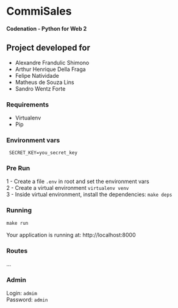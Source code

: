 # CommiSales

#### Codenation - Python for Web 2

## Project developed for

- Alexandre Frandulic Shimono
- Arthur Henrique Della Fraga
- Felipe Natividade
- Matheus de Souza Lins
- Sandro Wentz Forte

### Requirements

- Virtualenv
- Pip

### Environment vars

````.env
 SECRET_KEY=you_secret_key
````

### Pre Run

1 - Create a file ```.env``` in root and set the environment vars \
2 - Create a virtual environment ```virtualenv venv``` \
3 - Inside virtual environment, install the dependencies: ```make deps```

### Running

````python
make run
````
Your application is running at:  http://localhost:8000

### Routes

...

### Admin

Login: ```admim``` \
Password: ```admin```
